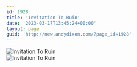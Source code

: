 ```yaml
---
id: 1928
title: 'Invitation To Ruin'
date: '2023-03-17T13:45:24+00:00'
layout: page
guid: 'http://new.andydixon.com/?page_id=1928'
---
```


![Invitation To Ruin](https://i0.wp.com/assets.g8x2.ldn.idrivee2-23.com/posters/Invitation%20To%20Ruin%2001.jpg?w=1200&ssl=1 "Invitation To Ruin")  
![Invitation To Ruin](https://i0.wp.com/assets.g8x2.ldn.idrivee2-23.com/posters/Invitation%20To%20Ruin%2002.jpg?w=1200&ssl=1 "Invitation To Ruin")